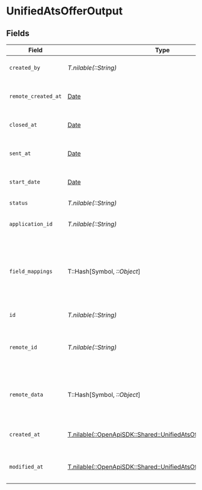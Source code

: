 # UnifiedAtsOfferOutput


## Fields

| Field                                                                                                                      | Type                                                                                                                       | Required                                                                                                                   | Description                                                                                                                |
| -------------------------------------------------------------------------------------------------------------------------- | -------------------------------------------------------------------------------------------------------------------------- | -------------------------------------------------------------------------------------------------------------------------- | -------------------------------------------------------------------------------------------------------------------------- |
| `created_by`                                                                                                               | *T.nilable(::String)*                                                                                                      | :heavy_minus_sign:                                                                                                         | The UUID of the creator                                                                                                    |
| `remote_created_at`                                                                                                        | [Date](https://ruby-doc.org/stdlib-2.6.1/libdoc/date/rdoc/Date.html)                                                       | :heavy_minus_sign:                                                                                                         | The remote creation date of the offer                                                                                      |
| `closed_at`                                                                                                                | [Date](https://ruby-doc.org/stdlib-2.6.1/libdoc/date/rdoc/Date.html)                                                       | :heavy_minus_sign:                                                                                                         | The closing date of the offer                                                                                              |
| `sent_at`                                                                                                                  | [Date](https://ruby-doc.org/stdlib-2.6.1/libdoc/date/rdoc/Date.html)                                                       | :heavy_minus_sign:                                                                                                         | The sending date of the offer                                                                                              |
| `start_date`                                                                                                               | [Date](https://ruby-doc.org/stdlib-2.6.1/libdoc/date/rdoc/Date.html)                                                       | :heavy_minus_sign:                                                                                                         | The start date of the offer                                                                                                |
| `status`                                                                                                                   | *T.nilable(::String)*                                                                                                      | :heavy_minus_sign:                                                                                                         | The status of the offer                                                                                                    |
| `application_id`                                                                                                           | *T.nilable(::String)*                                                                                                      | :heavy_minus_sign:                                                                                                         | The UUID of the application                                                                                                |
| `field_mappings`                                                                                                           | T::Hash[Symbol, *::Object*]                                                                                                | :heavy_minus_sign:                                                                                                         | The custom field mappings of the object between the remote 3rd party & Panora                                              |
| `id`                                                                                                                       | *T.nilable(::String)*                                                                                                      | :heavy_minus_sign:                                                                                                         | The UUID of the offer                                                                                                      |
| `remote_id`                                                                                                                | *T.nilable(::String)*                                                                                                      | :heavy_minus_sign:                                                                                                         | The remote ID of the offer in the context of the 3rd Party                                                                 |
| `remote_data`                                                                                                              | T::Hash[Symbol, *::Object*]                                                                                                | :heavy_minus_sign:                                                                                                         | The remote data of the offer in the context of the 3rd Party                                                               |
| `created_at`                                                                                                               | [T.nilable(::OpenApiSDK::Shared::UnifiedAtsOfferOutputCreatedAt)](../../models/shared/unifiedatsofferoutputcreatedat.md)   | :heavy_minus_sign:                                                                                                         | The created date of the object                                                                                             |
| `modified_at`                                                                                                              | [T.nilable(::OpenApiSDK::Shared::UnifiedAtsOfferOutputModifiedAt)](../../models/shared/unifiedatsofferoutputmodifiedat.md) | :heavy_minus_sign:                                                                                                         | The modified date of the object                                                                                            |
